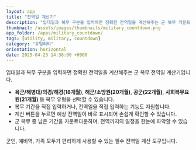 ```yaml
---
layout: app
title: "전역일 계산기"
description: "입대일과 복무 구분을 입력하면 정확한 전역일을 계산해주는 군 복무 카운트다운 도구"
thumbnail: /assets/images/thumbnails/military_countdown.png
app_folder: /apps/military_countdown/
tags: [utility, military, countdown]
category: "유틸리티"
orientation: horizontal
date: 2025-04-23 14:38:00 +0900
---
```


입대일과 복무 구분을 입력하면 정확한 전역일을 계산해주는 군 복무 전역일 계산기입니다.

- **육군/해병대/의경/해경(18개월)**, **해군/소방원(20개월)**, **공군(22개월)**, **사회복무요원(21개월)** 등 복무 유형을 선택할 수 있습니다.
- 복무 기간을 직접 입력하거나, 전역일을 직접 입력하는 기능도 지원합니다.
- 계산 버튼을 누르면 예상 전역일이 바로 표시되어 손쉽게 확인할 수 있습니다.
- 군 복무 중 남은 기간을 카운트다운하며, 전역까지의 일정을 한눈에 파악할 수 있습니다.

군인, 예비역, 가족 모두가 편리하게 사용할 수 있는 필수 전역일 계산 도구입니다.
